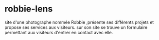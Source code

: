 # robbie-lens
site d'une photographe nommée Robbie ,présente ses différents projets et propose ses services aux visiteurs.
sur son site se trouve un formulaire permettant aux visiteurs d'entrer en contact avec elle.
